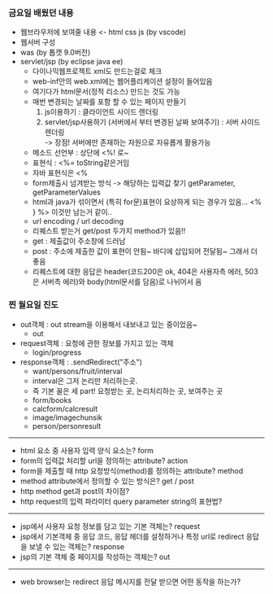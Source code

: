 ### 금요일 배웠던 내용
- 웹브라우저에 보여줄 내용 <- html css js (by vscode)
- 웹서버 구성
- was (by 톱캣 9.0버전)
- servlet/jsp (by eclipse java ee)
  - 다이나믹웹프로젝트 xml도 만드는걸로 체크
  - web-inf안의 web.xml에는 웹어플리케이션 설정이 들어있음
  - 여기다가 html문서(정적 리소스) 만드는 것도 가능
  - 매번 변경되는 날짜를 포함 할 수 있는 페이지 만들기
    1. js이용하기 : 클라이언트 사이드 렌더링
	2. servlet/jsp사용하기 (서버에서 부터 변경된 날짜 보여주기) : 서버 사이드 렌더링  
	  -> 장점! 서버에만 존재하는 자원으로 자유롭게 활용가능
  - 메소드 선언부 : 상단에 <%! 로~
  - 표현식 : <%= toString같은거임
  - 자바 표현식은 <%
  - form제출시 넘겨받는 방식 -> 해당하는 입력값 찾기 getParameter, getParameterValues
  - html과 java가 섞이면서 (특히 for문)표현이 요상하게 되는 경우가 있음... <% } %> 이것만 남는거 같이..
  - url encoding / url decoding
  - 리퀘스트 받는거 get/post 두가지 method가 있음!!
  - get : 제출값이 주소창에 드러남
  - post : 주소에 제출한 값이 표현이 안됨~ 바디에 삽입되어 전달됨~ 그래서 더 좋음 
  - 리퀘스트에 대한 응답은 header(코드200은 ok, 404은 사용자측 에러, 503은 서버측 에러)와 body(html문서를 담음)로 나뉘어서 옴

### 찐 월요일 진도
- out객체 : out stream을 이용해서 내보내고 있는 중이었음~
  - out
- request객체 : 요청에 관한 정보를 가지고 있는 객체
  - login/progress
- response객체 : .sendRedirect("주소")
  - want/persons/fruit/interval
  - interval은 그저 논리만 처리하는곳. 
  - 즉 기본 꼴은 세 part! 요청받는 곳, 논리처리하는 곳, 보여주는 곳
  - form/books
  - calcform/calcresult
  - image/imagechunsik
  - person/personresult
---------
- html 요소 중 사용자 입력 양식 요소는? form
- form의 입력값 처리할 url을 정의하는 attribute? action
- form을 제출할 때 http 요청방식(method)를 정의하는 attribute? method
- method attribute에서 정의할 수 있는 방식은? get / post
- http method get과 post의 차이점?
- http request의 입력 파라미터 query parameter string의 표현법?
--------
- jsp에서 사용자 요청 정보를 담고 있는 기본 객체는? request
- jsp에서 기본객체 중 응답 코드, 응답 헤더를 설정하거나 특정 url로 redirect 응답을 보낼 수 있는 객체는? response
- jsp의 기본 객체 중 페이지를 작성하는 객체는? out
-------
- web browser는 redirect 응답 메시지를 전달 받으면 어떤 동작을 하는가?
